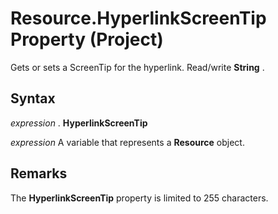 
# Resource.HyperlinkScreenTip Property (Project)

Gets or sets a ScreenTip for the hyperlink. Read/write  **String** .


## Syntax

 _expression_ . **HyperlinkScreenTip**

 _expression_ A variable that represents a **Resource** object.


## Remarks

The  **HyperlinkScreenTip** property is limited to 255 characters.

